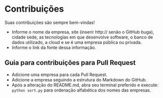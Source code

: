 # Contribuições

Suas contribuições são sempre bem-vindas!

* Informe o nome da empresa, site (inserir http:// senão o GitHub buga), cidade sede, as tecnologias em que desenvolve software, o banco de dados utilizado, a cloud e se é uma empresa pública ou privada.
* Informe o link da fonte dessa informação.

## Guia para contribuições para Pull Request

* Adicione uma empresa para cada Pull Request.
* Adicione a empresa seguindo a estrutura do Markdown do GitHub.
* Após a alteração do README.md, abra seu terminal preferido e execute: ```python sort.py``` para ordenação alfabética dos nomes das empresas.
